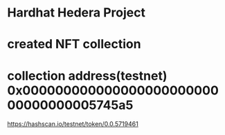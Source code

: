 # Hardhat Hedera Project

# created NFT collection

# collection address(testnet) 0x00000000000000000000000000000000005745a5

https://hashscan.io/testnet/token/0.0.5719461
